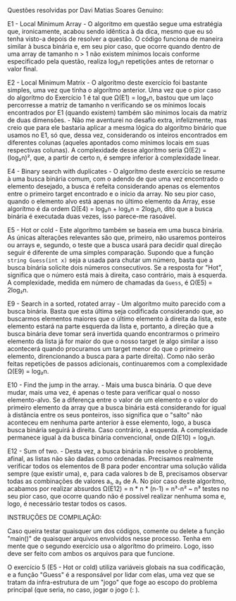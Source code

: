 Questões resolvidas por Davi Matias Soares Genuino:

E1 - Local Minimum Array
	- O algoritmo em questão segue uma estratégia que, ironicamente, acabou sendo idêntica à da dica, mesmo que eu só tenha visto-a depois de resolver a questão. O código funciona de maneira similar à busca binária e, em seu pior caso, que ocorre quando dentro de uma array de tamanho n > 1 não existem mínimos locais conforme especificado pela questão, realiza log₂n repetições antes de retornar o valor final.

E2 - Local Minimum Matrix
	- O algorítmo deste exercício foi bastante simples, uma vez que tinha o algorítmo anterior. Uma vez que o pior caso do algorítmo do Exercício 1 é tal que Ω(E1) = log₂n, bastou que um laço percorresse a matriz de tamanho n verificando se os mínimos locais encontrados por E1 (quando existem) também são mínimos locais da matriz de duas dimensões.
		- Não me aventurei no desafio extra, infelizmente, mas creio que para ele bastaria aplicar a mesma lógica do algorítmo binário que usamos no E1, só que, dessa vez, considerando os inteiros encontrados em diferentes colunas (aqueles apontados como mínimos locais em suas respectivas colunas). A complexidade desse algorítmo seria Ω(E2) = (log₂n)², que, a partir de certo n, é sempre inferior à complexidade linear.

E4 - Binary search with duplicates
	- O algorítmo deste exercício se resume à uma busca binária comum, com o adendo de que uma vez encontrado o elemento desejado, a busca é refeita considerando apenas os elementos entre o primeiro target encontrado e o início da array. No seu pior caso, quando o elemento alvo está apenas no último elemento da Array, esse algorítmo é da ordem Ω(E4) = log₂n + log₂n = 2log₂n, dito que a busca binária é executada duas vezes, isso parece-me rasoável.

E5 - Hot or cold
	- Este algorítmo também se baseia em uma busca binária. As únicas alterações relevantes são que, primeiro, não usaremos ponteiros ou arrays e, segundo, o teste que a busca usará para decidir qual direção seguir é diferente de uma simples comparação. Supondo que a função `string Guess(int x)` seja a usada para chutar um número, basta que a busca binária solicite dois números consecutivos. Se a resposta for "Hot", significa que o número está mais à direita, caso contrário, mais à esquerda. A complexidade, medida em número de chamadas da `Guess`, é Ω(E5) = 2log₂n.

E9 -  Search in a sorted, rotated array
	- Um algorítmo muito parecido com a busca binária. Basta que esta última seja codificada considerando que, ao buscarmos elementos maiores que o último elemento à direita da lista, este elemento estará na parte esquerda da lista e, portanto, a direção que a busca binária deve tomar será invertida quando encontrarmos o primeiro elemento da lista já for maior do que o nosso target (e algo similar a isso acontecerá quando procuramos um target menor do que o primeiro elemento, direncionando a busca para a parte direita). Como não serão feitas repetições de passos adicionais, continuaremos com a complexidade Ω(E9) = log₂n.


E10 - Find the jump in the array.
	- Mais uma busca binária. O que deve mudar, mais uma vez, é apenas o teste para verificar qual o nosso elemento-alvo. Se a diferença entre o valor de um elemento e o valor do primeiro elemento da array que a busca binária está considerando for igual à  distância entre os seus ponteiros, isso significa que o "salto" não aconteceu em nenhuma parte anterior à esse elemento, logo, a busca busca binária seguirá à direita. Caso contrário, à esquerda. A complexidade permanece igual à da busca binária convencional, onde Ω(E10) = log₂n.

E12 - Sum of two.
	- Desta vez, a busca binária não resolve o problema, afinal, as listas não são dadas como ordenadas. Precisamos realmente verificar todos os elementos de B para poder encontrar uma solução válida sempre (que existir uma), e, para cada valores b de B, precisamos observar todas as combinações de valores a₁, a₂ de A. No pior caso deste algorítmo, acabamos por realizar absurdos Ω(E12) = n * n * (n-1) = n³-n² ~ n³ testes no seu pior caso, que ocorre quando não é possível realizar nenhuma soma e, logo, é necessário testar todos os casos.




INSTRUÇÕES DE COMPILAÇÃO:

Caso queira testar quaisquer um dos códigos, comente ou delete a função "main()" de quaisquer arquivos envolvidos nesse processo.
Tenha em mente que o segundo exercício usa o algorítmo do primeiro. Logo, isso deve ser feito com ambos os arquivos para que funcione.

O exercício 5 (E5 - Hot or cold) utiliza variáveis globais na sua codificação, e a função "Guess" é a responsável por lidar com elas, uma vez que se tratam da infra-estrutura de um "jogo" que foge ao escopo do problema principal (que seria, no caso, jogar o jogo (: ).
